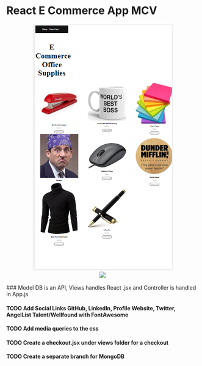 # React E Commerce App MCV
<p align="center">
    <a target="_blank" href="https://kevintapol.github.io/React-E-Commerce-App/">
         <img src="./src/assets/images/EShop.png">
    </a>
    <br>
    <a target="_blank" href="https://kevintapol.github.io/React-E-Commerce-App/" >
        <img height="30" src="https://img.shields.io/static/v1?label=&message=CLICK_HERE_FOR_WEBSITE&color=3388ff&style=plastic&logo=&logo-color=white"/>
    </a>
</p>
### Model DB is an API, Views handles React .jsx and Controller is handled in App.js 

#### TODO Add Social Links GitHub, LinkedIn, Profile Website, Twitter, AngelList Talent/Wellfound with FontAwesome
#### TODO Add media queries to the css
#### TODO Create a checkout.jsx under views folder for a checkout 
#### TODO Create a separate branch for MongoDB